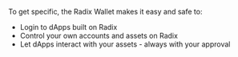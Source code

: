 To get specific, the Radix Wallet makes it easy and safe to:

- Login to dApps built on Radix
- Control your own accounts and assets on Radix
- Let dApps interact with your assets - always with your approval
